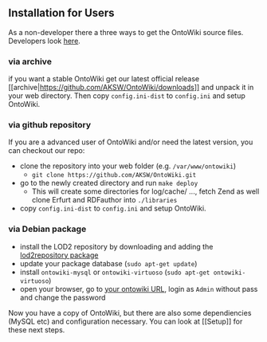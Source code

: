 ## Installation for Users 

As a non-developer there a three ways to get the OntoWiki source files. Developers look [here](SetupDevelopers).

### via archive
if you want a stable OntoWiki get our latest official release
[[archive|https://github.com/AKSW/OntoWiki/downloads]] and unpack it in your web directory.
Then copy `config.ini-dist` to `config.ini` and setup OntoWiki.

### via github repository
If you are a advanced user of OntoWiki and/or need the latest version, you can checkout our repo:

* clone the repository into your web folder (e.g. `/var/www/ontowiki`)
  * `git clone https://github.com/AKSW/OntoWiki.git`
* go to the newly created directory and run `make deploy`
  * This will create some directories for log/cache/ ..., fetch Zend as well clone Erfurt and RDFauthor into `./libraries`
* copy `config.ini-dist` to `config.ini` and setup OntoWiki.

### via Debian package

* install the LOD2 repository by downloading and adding the [lod2repository
  package](http://stack.lod2.eu/lod2repository_current_all.deb)
* update your package database (`sudo apt-get update`)
* install `ontowiki-mysql` or `ontowiki-virtuoso` (`sudo apt-get ontowiki-virtuoso`)
* open your browser, go to [your ontowiki URL](http://localhost/ontowiki/), login as `Admin` without pass and change the password

Now you have a copy of OntoWiki, but there are also some dependiencies (MySQL etc) and configuration necessary. You can look at [[Setup]] for these next steps.
